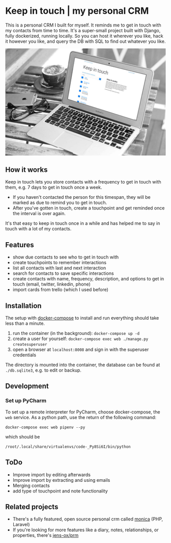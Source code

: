 # Keep in touch | my personal CRM
This is a personal CRM I built for myself.
It reminds me to get in touch with my contacts from time to time.
It's a super-small project built with Django, fully dockerized, running locally.
So you can host it wherever you like, hack it however you like, and query the DB with SQL to find out whatever you like.

![Cheesy mockup with a screenshot of my personal CRM](.github/macbook.jpg)

## How it works
Keep in touch lets you store contacts with a frequency to get in touch with them, e.g. 7 days to get in touch once a week. 
* If you haven't contacted the person for this timespan, they will be marked as due to remind you to get in touch. 
* After you've gotten in touch, create a touchpoint and get reminded once the interval is over again.

It's that easy to keep in touch once in a while and has helped me to say in touch with a lot of my contacts.

## Features
* show due contacts to see who to get in touch with
* create touchpoints to remember interactions
* list all contacts with last and next interaction
* search for contacts to save specific interactions
* create contacts with name, frequency, description, and options to get in touch (email, twitter, linkedin, phone)
* import cards from trello (which I used before)

## Installation
The setup with [docker-compose](https://docs.docker.com/compose/) to install and run everything should take less than a minute.

1. run the container (in the background): `docker-compose up -d`
2. create a user for yourself: `docker-compose exec web ./manage.py createsuperuser`
3. open a browser at `localhost:8008` and sign in with the superuser credentials

The directory is mounted into the container, the database can be found at `./db.sqlite3`, e.g. to edit or backup.

## Development
### Set up PyCharm
To set up a remote interpreter for PyCharm, choose docker-compose, the `web` service.
As a python path, use the return of the following command:
```
docker-compose exec web pipenv --py
```
which should be
```
/root/.local/share/virtualenvs/code-_Py8Si6I/bin/python
```

## ToDo
* Improve import by editing afterwards
* Improve import by extracting and using emails
* Merging contacts
* add type of touchpoint and note functionality

## Related projects
* There's a fully featured, open source personal crm called [monica](https://github.com/monicahq/monica) (PHP, Laravel)
* If you're looking for more features like a diary, notes, relationships, or properties, there's [jens-ox/prm](https://github.com/jens-ox/prm)
